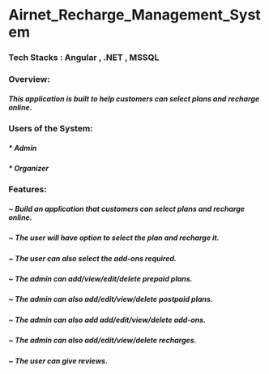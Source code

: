 # Airnet_Recharge_Management_System
### Tech Stacks : Angular , .NET , MSSQL

### Overview: 

##### This application is built to help customers can select plans and recharge online. 

### Users of the System: 

##### * Admin 
##### * Organizer 

### Features: 

#####       ~ Build an application that customers can select plans and recharge online. 
#####       ~ The user will have option to select the plan and recharge it. 
#####       ~ The user can also select the add-ons required. 
#####       ~ The admin can add/view/edit/delete prepaid plans. 
#####       ~ The admin can also add/edit/view/delete postpaid plans. 
#####       ~ The admin can also add add/edit/view/delete add-ons. 
#####       ~ The admin can also add/edit/view/delete recharges. 
#####       ~ The user can give reviews. 

